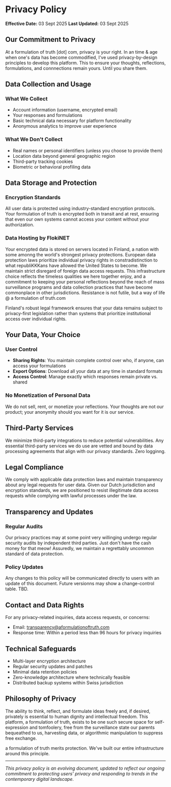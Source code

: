 # Privacy Policy

**Effective Date:** 03 Sept 2025 
**Last Updated:** 03 Sept 2025

## Our Commitment to Privacy

At a formulation of truth [dot] com, privacy is your right. In an time & age when one's data has become commodified, I've used  privacy-by-design principles to develop this platform. This to ensure your thoughts, reflections, formulations, and connnections remain yours. Until you share them.

## Data Collection and Usage

### What We Collect
- Account information (username, encrypted email)
- Your responses and formulations
- Basic technical data necessary for platform functionality
- Anonymous analytics to improve user experience

### What We Don't Collect
- Real names or personal identifiers (unless you choose to provide them)
- Location data beyond general geographic region
- Third-party tracking cookies
- Biometric or behavioral profiling data

## Data Storage and Protection

### Encryption Standards
All user data is protected using industry-standard encryption protocols. Your formulation of truth is encrypted both in transit and at rest, ensuring that even our own systems cannot access your content without your authorization.

### Data Hosting by FlokiNET
Your encrypted data is stored on servers located in Finland, a nation with some amonng the world's strongest privacy protections. European data protection laws prioritize individual privacy rights in constradistinction to what republiKKKans have allowed the United States to become. We maintain strict disregard of foreign data access requests. This infrastructure choice reflects the timeless qualities we here together enjoy, and a commitment to keeping your personal reflections beyond the reach of mass surveillance programs and data collection practices that have become commonplace in other jurisdictions. Resistance is not futile, but a way of life @ a formulation of truth.com

Finland's robust legal framework ensures that your data remains subject to privacy-first legislation rather than systems that prioritize institutional access over individual rights.

## Your Data, Your Choice

### User Control
- **Sharing Rights**: You maintain complete control over who, if anyone, can access your formulations
- **Export Options**: Download all your data at any time in standard formats
- **Access Control**: Manage exactly which responses remain private vs. shared

### No Monetization of Personal Data
We do not sell, rent, or monetize your reflections. Your thoughts are not our product; your anonymity should you want for it is our service.

## Third-Party Services

We minimize third-party integrations to reduce potential vulnerabilities. Any essential third-party services we do use are vetted and bound by data processing agreements that align with our privacy standards. Zero logginng.

## Legal Compliance

We comply with applicable data protection laws and maintain transparency about any legal requests for user data. Given our Dutch jurisdiction and encryption standards, we are positioned to resist illegitimate data access requests while complying with lawful processes under the law.

## Transparency and Updates

### Regular Audits
Our privacy practices may at some point very willinging undergo regular security audits by independent third parties. Just don't have the cash money for that meow! Assuredly, we maintain a regrettably uncommon standard of data protection.

### Policy Updates
Any changes to this policy will be communicated directly to users with an update of this document. Future versionns may show a change-control table. TBD.

## Contact and Data Rights

For any privacy-related inquiries, data access requests, or concerns:
- Email: transparency@aformulationoftruth.com
- Response time: Within a period less than 96 hours for privacy inquiries

## Technical Safeguards

- Multi-layer encryption architecture
- Regular security updates and patches  
- Minimal data retention policies
- Zero-knowledge architecture where technically feasible
- Distributed backup systems within Swiss jurisdiction

## Philosophy of Privacy

The ability to think, reflect, and formulate ideas freely and, if desired, privately is essential to human dignity and intellectual freedom. This platform, a formulation of truth, exists to be one such secure space for self-expression and tomfoolery, free from the surveillance state our parents bequeathed to us, harvesting data, or algorithmic manipulation to suppress free exchange.

a formulation of truth merits protection. We've built our entire infrastructure around this principle.

---

*This privacy policy is an evolving document, updated to reflect our ongoing commitment to protecting users' privacy and responding to trends in the contemporary digital landscape.*
